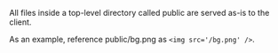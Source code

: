 All files inside a top-level directory called public are served as-is to the client.

As an example, reference public/bg.png as `<img src='/bg.png' />`.